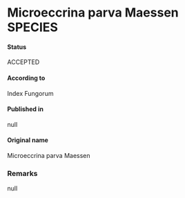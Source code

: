 # Microeccrina parva Maessen SPECIES

#### Status
ACCEPTED

#### According to
Index Fungorum

#### Published in
null

#### Original name
Microeccrina parva Maessen

### Remarks
null